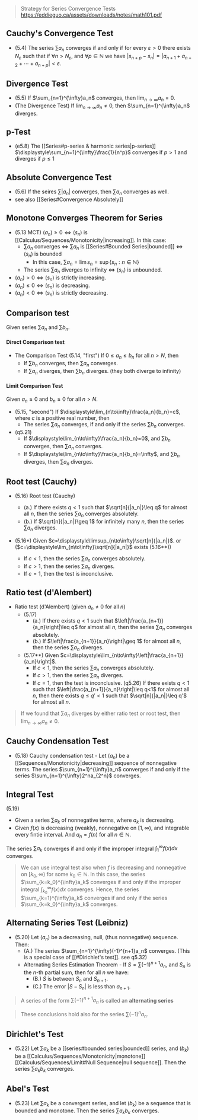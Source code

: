 
> Strategy for Series Convergence Tests https://eddieguo.ca/assets/downloads/notes/math101.pdf
## Cauchy's Convergence Test

- (5.4) The series $\sum a_n$ converges if and only if for every $\varepsilon>0$ there exists $N_{\varepsilon}$ such that if $\forall n>N_{\varepsilon}$, and $\forall p \in \mathbb{N}$ we have $\left|s_{n+p}-s_{n}\right|=\left|a_{n+1}+a_{n+2}+\cdots+a_{n+p}\right|<\varepsilon$.

## Divergence Test

- (5.5) If $\sum_{n=1}^{\infty}a_n$ converges, then $\displaystyle\lim_{n\to\infty}a_n=0$.
- (The Divergence Test) If $\displaystyle\lim_{n\to\infty}a_n\neq0$, then $\sum_{n=1}^{\infty}a_n$ diverges.

## p-Test

- (e5.8) The [[Series#p-series & harmonic series|p-series]] $\displaystyle\sum_{n=1}^{\infty}\frac{1}{n^p}$ converges if $p>1$ and diverges if $p\leq1$

## Absolute Convergence Test

- (5.6) If the seires $\sum \left|a_n\right|$ converges, then $\sum a_n$ converges as well.
- see also [[Series#Convergence Absolutely]]

## Monotone Converges Theorem for Series  

- (5.13 MCT) $(a_n)\geq0\iff(s_n)$ is [[Calculus/Sequences/Monotonicity|increasing]]. In this case:
	-  $\sum a_n$ converges $\iff$ $\sum a_n$ is [[Series#Bounded Series|bounded]] $\iff$ $(s_n)$ is bounded
		- In this case, $\sum a_n=\lim{s_n}=\sup\{s_n:n\in\mathbb{N}\}$ 
	- The series $\sum a_n$ diverges to infinity $\iff$ $(s_n)$ is unbounded. 
- $(a_n)>0\iff(s_n)$ is strictly increasing.
- $(a_n)\leq0\iff(s_n)$ is decreasing.
- $(a_n)<0\iff(s_n)$ is strictly decreasing.

## Comparison test

Given series $\sum a_n$ and $\sum b_n$.
#### Direct Comparison test

- The Comparison Test (5.14, "first") If $0\leq a_n\leq b_n$ for all $n>N$, then
	- If $\sum b_n$ converges, then $\sum a_n$ converges.
	- If $\sum a_n$ diverges, then $\sum b_n$ diverges. (they both diverge to infinity)

#### Limit Comparison Test

Given $a_n\geq0$ and $b_n\geq0$ for all $n>N$.

- (5.15, "second") If $\displaystyle\lim_{n\to\infty}\frac{a_n}{b_n}=c$, where $c$ is a positive real number, then
	- The series $\sum a_n$ converges, if and only if the series $\sum b_n$ converges.
- (q5.21) 
	- If $\displaystyle\lim_{n\to\infty}\frac{a_n}{b_n}=0$, and $\sum b_n$ converges, then $\sum a_n$ converges.
	- If $\displaystyle\lim_{n\to\infty}\frac{a_n}{b_n}=\infty$, and $\sum b_n$ diverges, then $\sum a_n$ diverges.
## Root test (Cauchy)

- (5.16) Root test (Cauchy)
	- (a.) If there exists $q<1$ such that $\sqrt[n]{|a_n|}\leq q$ for almost all $n$, then the series $\sum a_n$ converges absolutely. 
	- (b.) If $\sqrt[n]{|a_n|}\geq 1$ for infinitely many $n$, then the series $\sum a_n$ diverges.

- (5.16*) Given $c=\displaystyle\limsup_{n\to\infty}\sqrt[n]{|a_n|}$. or ($c=\displaystyle\lim_{n\to\infty}\sqrt[n]{|a_n|}$ exists (5.16**))
	- If $c<1$, then the series $\sum a_n$ converges absolutely.
	- If $c>1$, then the series $\sum a_n$ diverges.
	- If $c=1$, then the test is inconclusive.

## Ratio test (d'Alembert)

- Ratio test (d'Alembert) (given $a_n\neq0$ for all $n$)
	- (5.17) 
		- (a.) If there exists $q<1$ such that $\left|\frac{a_{n+1}}{a_n}\right|\leq q$ for almost all $n$, then the series $\sum a_n$ converges absolutely.
		- (b.) If $\left|\frac{a_{n+1}}{a_n}\right|\geq 1$ for almost all $n$, then the series $\sum a_n$ diverges.
	- (5.17**) Given $c=\displaystyle\lim_{n\to\infty}\left|\frac{a_{n+1}}{a_n}\right|$.
		- If $c<1$, then the series $\sum a_n$ converges absolutely.
		- If $c>1$, then the series $\sum a_n$ diverges.
		- If $c=1$, then the test is inconclusive.
	(q5.26) If there exists $q<1$ such that $\left|\frac{a_{n+1}}{a_n}\right|\leq q<1$ for almost all $n$, then there exists $q\leq q'<1$ such that $\sqrt[n]{|a_n|}\leq q'$ for almost all $n$.

> If we found that $\sum a_n$ diverges by either ratio test or root test, then $\displaystyle\lim_{n\to\infty}a_n\neq0$.

## Cauchy Condensation Test

- (5.18) Cauchy condensation test - Let $(a_n)$ be a [[Sequences/Monotonicity|decreasing]] sequence of nonnegative terms. The series $\sum_{n=1}^{\infty}a_n$ converges if and only if the series $\sum_{n=1}^{\infty}2^na_{2^n}$ converges.

## Integral Test

(5.19) 

- Given a series $\sum a_k$ of nonnegative terms, where $a_k$ is decreasing. 
- Given $f(x)$ is decreasing (weakly), nonnegative on $[1,\infty)$, and integrable every fintie interval. And $a_n=f(n)$ for all $n\in\mathbb{N}$.

The series $\sum a_k$ converges if and only if the improper integral $\int_{1}^{\infty}f(x)dx$ converges.

> We can use integral test also when $f$ is decreasing and nonnegative on $[k_0,\infty)$ for some $k_0\in\mathbb{N}$. In this case, the series $\sum_{k=k_0}^{\infty}a_k$ converges if and only if the improper integral $\int_{k_0}^{\infty}f(x)dx$ converges. Hence, the series $\sum_{k=1}^{\infty}a_k$ converges if and only if the series $\sum_{k=k_0}^{\infty}a_k$ converges.

## Alternating Series Test (Leibniz)

- (5.20) Let $(a_n)$ be a decreasing, null, (thus nonnegative) sequence. Then:
	- (A.) The series $\sum_{n=1}^{\infty}(-1)^{n+1}a_n$ converges. (This is a special case of [[#Dirichlet's test]]. see q5.32)
	- Alternating Series Estimation Theorem - If $S=\sum (-1)^{n+1}a_n$, and $S_n$ is the $n$-th partial sum, then for all $n$ we have:
		- (B.) $S$ is between $S_n$ and $S_{n+1}$.
		- (C.) The error $|S-S_n|$ is less than $a_{n+1}$.

> A series of the form $\sum (-1)^{n+1}a_n$ is called an **alternating series**

> These conclusions hold also for the series $\sum (-1)^{n}a_n$.

## Dirichlet's Test

- (5.22) Let $\sum a_k$ be a [[series#bounded series|bounded]] series, and $(b_k)$ be a [[Calculus/Sequences/Monotonicity|monotone]] [[Calculus/Sequences/Limit#Null Sequence|null sequence]]. Then the series $\sum a_kb_k$ converges.

## Abel's Test

- (5.23) Let $\sum a_k$ be a convergent series, and let $(b_k)$ be a sequence that is bounded and monotone. Then the series $\sum a_kb_k$ converges.

